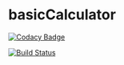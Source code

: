 # basicCalculator
[![Codacy Badge](https://app.codacy.com/project/badge/Grade/a456883cfaa143bda62909540777c80e)](https://www.codacy.com/gh/adaud5/basicCalculator/dashboard?utm_source=github.com&amp;utm_medium=referral&amp;utm_content=adaud5/basicCalculator&amp;utm_campaign=Badge_Grade)

[![Build Status](https://travis-ci.com/adaud5/basicCalculator.svg?branch=main)](https://travis-ci.com/adaud5/basicCalculator)
